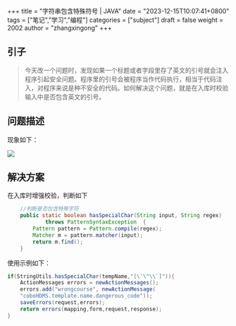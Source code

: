 +++
title = "字符串包含特殊符号 | JAVA"
date = "2023-12-15T10:07:41+0800"
tags = ["笔记","学习","编程"]
categories = ["subject"]
draft = false
weight = 2002
author = "zhangxingong"
+++

## 引子

> 今天改一个问题时，发现如果一个标题或者字段里存了英文的引号就会注入程序引起安全问题。程序里的引号会被程序当作代码执行，相当于代码注入，对程序来说是种不安全的代码。如何解决这个问题，就是在入库时校验输入中是否包含英文的引号。

## 问题描述

现象如下：

![](/img/10-14-43_5_screenshot.png)

## 解决方案

在入库时增强校验，判断如下

```java
    //判断是否包含特殊字符
	public static boolean hasSpecialChar(String input, String regex)
			throws PatternSyntaxException  {
		Pattern pattern = Pattern.compile(regex);
		Matcher m = pattern.matcher(input);
		return m.find();
	}


```

使用示例如下：

```java
if(StringUtils.hasSpecialChar(tempName,"[\'\"\\`]")){
    ActionMessages errors = newActionMessages();
    errors.add("wrongcourse", newActionMessage(
    "coboHDMS.template.name.dangerous_code"));
    saveErrors(request,errors);
    return errors(mapping,form,request,response);
}
```


